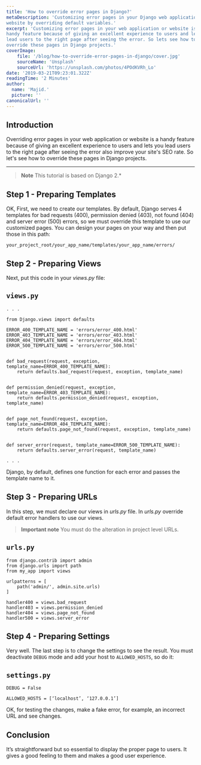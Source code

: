 ```yaml
---
title: 'How to override error pages in Django?'
metaDescription: 'Customizing error pages in your Django web application or
website by overriding default variables.'
excerpt: 'Customizing error pages in your web application or website is a 
handy feature because of giving an excellent experience to users and let you 
lead users to the right page after seeing the error. So lets see how to 
override these pages in Django projects.'
coverImage:
    file: '/blog/how-to-override-error-pages-in-django/cover.jpg'
    sourceName: 'Unsplash'
    sourceUrl: 'https://unsplash.com/photos/4POdKVRh_Lo'
date: '2019-03-21T09:23:01.322Z'
readingTime: '2 Minutes'
author:
  name: 'Majid.'
  picture: ''
canonicalUrl: ''
---
```


Introduction
------------
Overriding error pages in your web application or website is a handy
feature because of giving an excellent experience to users and lets you lead 
users to the right page after seeing the error also improve your site's SEO 
rate. So let's see how to override these pages in Django projects.

---
> **Note**
> This tutorial is based on Django 2.*

Step 1 - Preparing Templates
----------------------------
OK, First, we need to create our templates. By default, Django serves 4
templates for bad requests (400), permission denied (403), not found (404) and
server error (500) errors, so we must override this template to use our
customized pages. You can design your pages on your way and then put those in 
this path:

```
your_project_root/your_app_name/templates/your_app_name/errors/
```

Step 2 - Preparing Views
------------------------
Next, put this code in your _views.py_ file:

`views.py`
---------

```
. . .

from Django.views import defaults

ERROR_400_TEMPLATE_NAME = 'errors/error_400.html'
ERROR_403_TEMPLATE_NAME = 'errors/error_403.html'
ERROR_404_TEMPLATE_NAME = 'errors/error_404.html'
ERROR_500_TEMPLATE_NAME = 'errors/error_500.html'


def bad_request(request, exception, template_name=ERROR_400_TEMPLATE_NAME):
    return defaults.bad_request(request, exception, template_name)


def permission_denied(request, exception, template_name=ERROR_403_TEMPLATE_NAME):
    return defaults.permission_denied(request, exception, template_name)


def page_not_found(request, exception, template_name=ERROR_404_TEMPLATE_NAME):
    return defaults.page_not_found(request, exception, template_name)


def server_error(request, template_name=ERROR_500_TEMPLATE_NAME):
    return defaults.server_error(request, template_name)

. . .
```

Django, by default, defines one function for each error and passes the 
template name to it.

Step 3 - Preparing URLs
-----------------------
In this step, we must declare our views in _urls.py_ file. In _urls.py_
override default error handlers to use our views.

> **Important note**
> You must do the alteration in project level URLs.

`urls.py`
---------

```
from django.contrib import admin
from django.urls import path
from my_app import views

urlpatterns = [
    path('admin/', admin.site.urls)
]

handler400 = views.bad_request
handler403 = views.permission_denied
handler404 = views.page_not_found
handler500 = views.server_error
```

Step 4 - Preparing Settings
---------------------------
Very well. The last step is to change the settings to see the result. You must
deactivate `DEBUG` mode and add your host to `ALLOWED_HOSTS`, so do it:

`settings.py`
-------------

```
DEBUG = False

ALLOWED_HOSTS = [‘localhost’, ‘127.0.0.1’]
```

OK, for testing the changes, make a fake error, for example, an incorrect URL
and see changes.

Conclusion
----------
It’s straightforward but so essential to display the proper page to users. It 
gives a good feeling to them and makes a good user experience.
